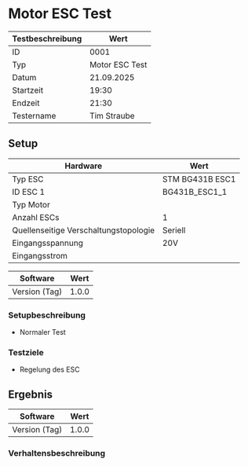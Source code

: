# Motor ESC Test

| **Testbeschreibung** | Wert           |
| -------------------- | -------------- |
| ID                   | 0001           |
| Typ                  | Motor ESC Test |
| Datum                | 21.09.2025     |
| Startzeit            | 19:30          |
| Endzeit              | 21:30          |
| Testername           | Tim Straube    |

## Setup

| **Hardware**                          | Wert            |
| ------------------------------------- | --------------- |
| Typ ESC                               | STM BG431B ESC1 |
| ID ESC 1                              | BG431B_ESC1_1   |
| Typ Motor                             |                 |
| Anzahl ESCs                           | 1               |
| Quellenseitige Verschaltungstopologie | Seriell         |
| Eingangsspannung                      | 20V             |
| Eingangsstrom                         |                 |

| **Software**  | Wert  |
| ------------- | ----- |
| Version (Tag) | 1.0.0 |

### Setupbeschreibung

- Normaler Test

### Testziele

- Regelung des ESC

## Ergebnis

| **Software**  | Wert  |
| ------------- | ----- |
| Version (Tag) | 1.0.0 |

### Verhaltensbeschreibung
